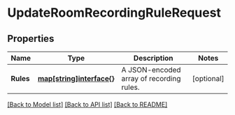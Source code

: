 # UpdateRoomRecordingRuleRequest

## Properties

Name | Type | Description | Notes
------------ | ------------- | ------------- | -------------
**Rules** | [**map[string]interface{}**](.md) | A JSON-encoded array of recording rules. | [optional] 

[[Back to Model list]](../README.md#documentation-for-models) [[Back to API list]](../README.md#documentation-for-api-endpoints) [[Back to README]](../README.md)


